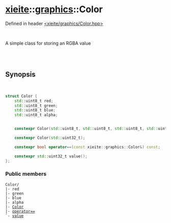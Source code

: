 # [xieite](../xieite.md)::[graphics](../graphics.md)::Color
Defined in header [<xieite/graphics/Color.hpp>](../../include/xieite/graphics/Color.hpp)

<br/>

A simple class for storing an RGBA value

<br/><br/>

## Synopsis

<br/>

```cpp
struct Color {
	std::uint8_t red;
	std::uint8_t green;
	std::uint8_t blue;
	std::uint8_t alpha;


	constexpr Color(std::uint8_t, std::uint8_t, std::uint8_t, std::uint8_t = std::numeric_limits<std::uint8_t>::max());

	constexpr Color(std::uint32_t);

	constexpr bool operator==(const xieite::graphics::Color&) const;

	constexpr std::uint32_t value();
};
```
### Public members
<pre><code>Color/
|- red
|- green
|- blue
|- alpha
|- <a href="./Color/constructor.md">Color</a>
|- <a href="./Color/operatorEquals.md">operator==</a>
`- <a href="./Color/value.md">value</a>
</code></pre>

